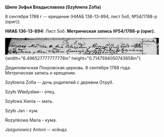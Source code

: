 **Шило Зофья Владыславова (Szyłowna Zofia)**

8 сентября 1788 г -- крещение (НИАБ 136-13-894, лист 5об, №54/1788-р
(ориг)).

**НИАБ 136-13-894:** Лист 5об. **Метрическая запись №54/1788-р (ориг).**

![](./media/632d73990a7cabc47b13f4537525fd665bd09d1f.png){width="6.496527777777778in"
height="0.7147594050743658in"}

Дедиловичская Покровская церковь. 8 сентября 1788 года. Метрическая
запись о крещении.

Szyłowna Zofia -- дочь родителей с деревни Отруб.

Szyło Władysław-- отец.

Szyłowa Xienia -- мать.

Szyło Jan - кум.

Rozynkowa Maria - кума.

Jazgunowicz Antoni -- ксёндз.
